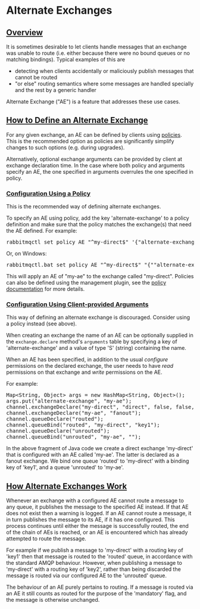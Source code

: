 <!--
Copyright (c) 2007-2022 VMware, Inc. or its affiliates.

All rights reserved. This program and the accompanying materials
are made available under the terms of the under the Apache License,
Version 2.0 (the "License”); you may not use this file except in compliance
with the License. You may obtain a copy of the License at

https://www.apache.org/licenses/LICENSE-2.0

Unless required by applicable law or agreed to in writing, software
distributed under the License is distributed on an "AS IS" BASIS,
WITHOUT WARRANTIES OR CONDITIONS OF ANY KIND, either express or implied.
See the License for the specific language governing permissions and
limitations under the License.
-->

# Alternate Exchanges

## <a id="overview" class="anchor" href="#overview">Overview</a>

It is sometimes desirable to let clients handle messages
that an exchange was unable to route (i.e. either because
there were no bound queues or no matching
bindings). Typical examples of this are

 * detecting when clients accidentally or maliciously publish messages that cannot be routed
 * "or else" routing semantics where some messages are handled specially and the rest by a generic handler

Alternate Exchange ("AE") is a feature that addresses these use cases.

## <a id="define" class="anchor" href="#define">How to Define an Alternate Exchange</a>

For any given exchange, an AE can be defined by clients using
[policies](parameters.html#policies). This is the recommended option
as policies are significantly simplify changes to such options (e.g. during
upgrades).

Alternatively, optional exchange arguments can be provided by client
at exchange declaration time.
In the case where both policy and arguments specify an AE, the one
specified in arguments overrules the one specified in policy.

### <a id="define-using-policy" class="anchor" href="#define-using-policy">Configuration Using a Policy</a>

This is the recommended way of defining alternate exchanges.

To specify an AE using policy, add the key 'alternate-exchange'
to a policy definition and make sure that the policy matches the exchange(s)
that need the AE defined. For example:

<pre class="lang-bash">
rabbitmqctl set_policy AE "^my-direct$" '{"alternate-exchange":"my-ae"}' --apply-to exchanges
</pre>

Or, on Windows:

<pre class="lang-powershell">
rabbitmqctl.bat set_policy AE "^my-direct$" "{""alternate-exchange"":""my-ae""}" --apply-to exchanges
</pre>

This will apply an AE of "my-ae" to the exchange called
"my-direct". Policies can also be defined using the management
plugin, see the [policy documentation](parameters.html#policies) for more details.



### <a id="define-using-arguments" class="anchor" href="#define-using-arguments">Configuration Using Client-provided Arguments</a>

This way of defining an alternate exchange is discouraged. Consider
using a policy instead (see above).

When creating an exchange the name of an AE can be
optionally supplied in the <code>exchange.declare</code>
method's <code>arguments</code> table by specifying a key
of 'alternate-exchange' and a value of type 'S' (string)
containing the name.

When an AE has been specified, in addition to the usual
<em>configure</em> permissions on the declared exchange,
the user needs to have <em>read</em> permissions on that
exchange and <em>write</em> permissions on the AE.

For example:

<pre class="lang-java">
Map&lt;String, Object&gt; args = new HashMap&lt;String, Object&gt;();
args.put("alternate-exchange", "my-ae");
channel.exchangeDeclare("my-direct", "direct", false, false, args);
channel.exchangeDeclare("my-ae", "fanout");
channel.queueDeclare("routed");
channel.queueBind("routed", "my-direct", "key1");
channel.queueDeclare("unrouted");
channel.queueBind("unrouted", "my-ae", "");
</pre>

In the above fragment of Java code we create a direct
exchange 'my-direct' that is configured with an AE called
'my-ae'. The latter is declared as a fanout exchange. We
bind one queue 'routed' to 'my-direct' with a binding key
of 'key1', and a queue 'unrouted' to 'my-ae'.


## <a id="how-it-works" class="anchor" href="#how-it-works">How Alternate Exchanges Work</a>

Whenever an exchange with a configured AE cannot route a message
to any queue, it publishes the message to the specified AE
instead. If that AE does not exist then a warning is logged. If
an AE cannot route a message, it in turn publishes the message
to its AE, if it has one configured. This process continues
until either the message is successfully routed, the end of the
chain of AEs is reached, or an AE is encountered which has
already attempted to route the message.

For example if we publish a message to 'my-direct' with a
routing key of 'key1' then that message is routed to the
'routed' queue, in accordance with the standard AMQP
behaviour.  However, when publishing a message to
'my-direct' with a routing key of 'key2', rather than
being discarded the message is routed via our configured
AE to the 'unrouted' queue.

The behaviour of an AE purely pertains to routing. If a message
is routed via an AE it still counts as routed for the purpose of
the 'mandatory' flag, and the message is otherwise unchanged.
